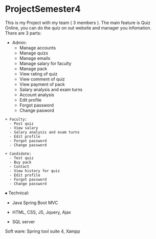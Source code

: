 # ProjectSemester4

This is my Project with my team ( 3 members ). The main feature is Quiz Online, you can do the quiz on out website and manager you infomation.
  There are 3 parts:
   + Admin:
      - Manage accounts
      - Manage quizs
      - Manage emails
      - Manage salary for faculty
      - Manage pack
      - View rating of quiz
      - View comment of quiz
      - View payment of pack
      - Salary analysis and exam turns
      - Account analysis
      - Edit profile
      - Forgot password
      - Change pasword
      
    + Faculty:
      - Post quiz
      - View salary
      - Salary analysis and exam turns
      - Edit profile
      - Forgot password
      - Change password
      
    + Candidate: 
      - Test quiz
      - Buy pack
      - Contact
      - View history for quiz
      - Edit profile
      - Forgot password
      - Change password

⦁ Technical:

  - Java Spring Boot MVC

  - HTML, CSS, JS, Jquery, Ajax

  - SQL server

Soft ware: Spring tool suite 4, Xampp


